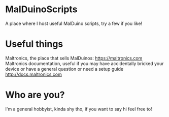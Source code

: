 # MalDuinoScripts
A place where I host useful MalDuino scripts, try a few if you like!
# Useful things
Maltronics, the place that sells MalDuinos:
https://maltronics.com
Maltronics documentation, useful if you may have accidentally bricked your device or have a general question or need a setup guide
http://docs.maltronics.com
# Who are you?
I'm a general hobbyist, kinda shy tho, if you want to say hi feel free to!
